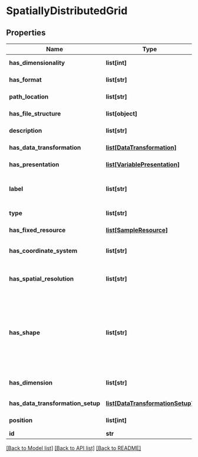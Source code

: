 # SpatiallyDistributedGrid

## Properties
Name | Type | Description | Notes
------------ | ------------- | ------------- | -------------
**has_dimensionality** | **list[int]** | Description not available | [optional] 
**has_format** | **list[str]** | Description not available | [optional] 
**path_location** | **list[str]** | Description not available | [optional] 
**has_file_structure** | **list[object]** | Description not available | [optional] 
**description** | **list[str]** | small description | [optional] 
**has_data_transformation** | [**list[DataTransformation]**](DataTransformation.md) | Description not available | [optional] 
**has_presentation** | [**list[VariablePresentation]**](VariablePresentation.md) | Description not available | [optional] 
**label** | **list[str]** | short description of the resource | [optional] 
**type** | **list[str]** | type of the resource | [optional] 
**has_fixed_resource** | [**list[SampleResource]**](SampleResource.md) | Description not available | [optional] 
**has_coordinate_system** | **list[str]** | Coordinate system used in a grid | [optional] 
**has_spatial_resolution** | **list[str]** | Spatial resolution of a grid (e.g., 50m) | [optional] 
**has_shape** | **list[str]** | Grids may be: rectangular, triangular, hexagonal, hybrid, unstructured, block structure, etc. | [optional] 
**has_dimension** | **list[str]** | Dimension of the grid (2D, 3D) | [optional] 
**has_data_transformation_setup** | [**list[DataTransformationSetup]**](DataTransformationSetup.md) | Description not available | [optional] 
**position** | **list[int]** | Description not available | [optional] 
**id** | **str** | identifier | [optional] 

[[Back to Model list]](../#documentation-for-models) [[Back to API list]](../#documentation-for-api-endpoints) [[Back to README]](../)


